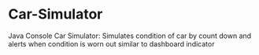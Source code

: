 # Car-Simulator
Java Console Car Simulator: Simulates condition of car by count down and alerts when condition is worn out similar to dashboard indicator 
